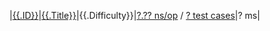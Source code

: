 |[{{.ID}}][Solutions-{{.ID}}]|[{{.Title}}][Solutions-{{.ID}}-Home]|{{.Difficulty}}|[?.?? ns/op][Solutions-{{.ID}}-Code] / [? test cases][Solutions-{{.ID}}-Test]|? ms|

[Solutions-{{.ID}}]:https://leetcode.com/problems/{{.TitleSlug}}/
[Solutions-{{.ID}}-Home]:solutions/{{.DirName}}/
[Solutions-{{.ID}}-Code]:solutions/{{.DirName}}/{{.PackageName}}.go
[Solutions-{{.ID}}-Test]:solutions/{{.DirName}}/{{.PackageName}}_test.go#L??
